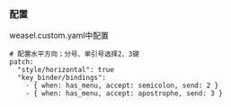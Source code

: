 ### 配置

weasel.custom.yaml中配置

```shell
# 配置水平方向；分号、单引号选择2、3键
patch:
  "style/horizontal": true
  "key_binder/bindings":
    - { when: has_menu, accept: semicolon, send: 2 }
    - { when: has_menu, accept: apostrophe, send: 3 }
```

